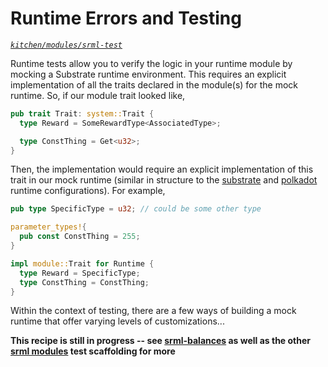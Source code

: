 # Runtime Errors and Testing
*[`kitchen/modules/srml-test`](https://github.com/substrate-developer-hub/recipes/tree/master/kitchen/modules/srml-test)*

Runtime tests allow you to verify the logic in your runtime module by mocking a Substrate runtime environment. This requires an explicit implementation of all the traits declared in the module(s) for the mock runtime. So, if our module trait looked like,

```rust
pub trait Trait: system::Trait {
  type Reward = SomeRewardType<AssociatedType>;

  type ConstThing = Get<u32>;
}
```

Then, the implementation would require an explicit implementation of this trait in our mock runtime (similar in structure to the [substrate](https://github.com/paritytech/substrate/tree/master/node/runtime) and [polkadot](https://github.com/paritytech/polkadot/blob/master/runtime/src/lib.rs) runtime configurations). For example,

```rust
pub type SpecificType = u32; // could be some other type

parameter_types!{
  pub const ConstThing = 255;
}

impl module::Trait for Runtime {
  type Reward = SpecificType;
  type ConstThing = ConstThing;
}
```

Within the context of testing, there are a few ways of building a mock runtime that offer varying levels of customizations...

**This recipe is still in progress -- see [srml-balances](https://github.com/paritytech/substrate/tree/master/srml/balances/src) as well as the other [srml modules](https://github.com/paritytech/substrate/tree/master/srml) test scaffolding for more**

<!-- ## in-progress scaffolding

What are runtime errors?

Panic vs Error Handling

Reminder: never panic

Reminder: verify first, write last

Custom Error Messages: [`decl_error`](https://crates.parity.io/srml_support/macro.decl_error.html) -->